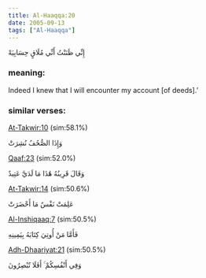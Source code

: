 ```yaml
---
title: Al-Haaqqa:20
date: 2005-09-13
tags: ["Al-Haaqqa"]
---
```

إِنِّي ظَنَنْتُ أَنِّي مُلَاقٍ حِسَابِيَهْ
### meaning: 
Indeed I knew that I will encounter my account [of deeds].’
### similar verses: 

[At-Takwir:10](/81/10) (sim:58.1%)

وَإِذَا الصُّحُفُ نُشِرَتْ

[Qaaf:23](/50/23) (sim:52.0%)

وَقَالَ قَرِينُهُ هَٰذَا مَا لَدَيَّ عَتِيدٌ

[At-Takwir:14](/81/14) (sim:50.6%)

عَلِمَتْ نَفْسٌ مَا أَحْضَرَتْ

[Al-Inshiqaaq:7](/84/7) (sim:50.5%)

فَأَمَّا مَنْ أُوتِيَ كِتَابَهُ بِيَمِينِهِ

[Adh-Dhaariyat:21](/51/21) (sim:50.5%)

وَفِي أَنْفُسِكُمْ ۚ أَفَلَا تُبْصِرُونَ
